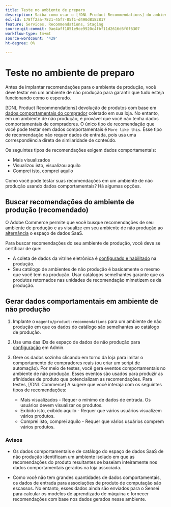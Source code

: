 ```yaml
---
title: Teste no ambiente de preparo
description: Saiba como usar o [!DNL Product Recommendations] do ambiente de produção no ambiente de preparo para fins de teste.
exl-id: 178ff2aa-7821-45f7-85f1-d490d8182817
feature: Services, Recommendations, Staging
source-git-commit: 9ae4aff1851e9ce9920c4fbf11d2616d6f0f6307
workflow-type: tm+mt
source-wordcount: '429'
ht-degree: 0%

---
```


# Teste no ambiente de preparo

Antes de implantar recomendações para o ambiente de produção, você deve testar em um ambiente de não produção para garantir que tudo esteja funcionando como o esperado.

[!DNL Product Recommendations] devolução de produtos com base em [dados comportamentais do comprador](behavioral-data.md) coletado em sua loja. No entanto, em um ambiente de não produção, é provável que você não tenha dados comportamentais de compradores. O único tipo de recomendação que você pode testar sem dados comportamentais é `More like this`. Esse tipo de recomendação não requer dados de entrada, pois usa uma correspondência direta de similaridade de conteúdo.

Os seguintes tipos de recomendações exigem dados comportamentais:

- Mais visualizados
- Visualizou isto, visualizou aquilo
- Comprei isto, comprei aquilo

Como você pode testar suas recomendações em um ambiente de não produção usando dados comportamentais? Há algumas opções.

## Buscar recomendações do ambiente de produção (recomendado)

O Adobe Commerce permite que você busque recomendações de seu ambiente de produção e as visualize em seu ambiente de não produção ao [alternância](settings.md) o espaço de dados SaaS.

Para buscar recomendações do seu ambiente de produção, você deve se certificar de que:

- A coleta de dados da vitrine eletrônica é [configurado e habilitado](install-configure.md) na produção.
- Seu catálogo de ambientes de não produção é basicamente o mesmo que você tem na produção. Usar catálogos semelhantes garante que os produtos retornados nas unidades de recomendação mimetizem os da produção.

## Gerar dados comportamentais em ambiente de não produção

1. Implante o `magento/product-recommendations` para um ambiente de não produção em que os dados do catálogo são semelhantes ao catálogo de produção.

1. Use uma das IDs de espaço de dados de não produção para [configuração](https://experienceleague.adobe.com/docs/commerce-admin/config/services/saas.html) em Admin.

1. Gere os dados sozinho clicando em torno da loja para imitar o comportamento de compradores reais (ou criar um script de automação). Por meio de testes, você gera eventos comportamentais no ambiente de não produção. Esses eventos são usados para produzir as afinidades de produto que potencializam as recomendações. Para testes, [!DNL Commerce] A sugere que você interaja com os seguintes tipos de recomendações:

   - Mais visualizados - Requer o mínimo de dados de entrada. Os usuários devem visualizar os produtos.
   - Exibido isto, exibido aquilo - Requer que vários usuários visualizem vários produtos.
   - Comprei isto, comprei aquilo - Requer que vários usuários comprem vários produtos.

### Avisos

- Os dados comportamentais e de catálogo do espaço de dados SaaS de não produção identificam um ambiente isolado em que as recomendações do produto resultantes se baseiam inteiramente nos dados comportamentais gerados na loja associada.

- Como você não tem grandes quantidades de dados comportamentais, os dados de entrada para associações de produto de computação são escassos. No entanto, esses dados ainda são enviados para o Sensei para calcular os modelos de aprendizado de máquina e fornecer recomendações com base nos dados gerados nesse ambiente.
